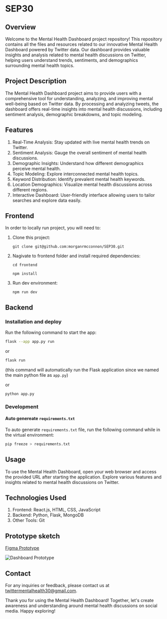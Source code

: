 # SEP30


## Overview
Welcome to the Mental Health Dashboard project repository! This repository contains all the files and resources related to our innovative Mental Health Dashboard powered by Twitter data. Our dashboard provides valuable insights and analysis related to mental health discussions on Twitter, helping users understand trends, sentiments, and demographics surrounding mental health topics.

## Project Description
The Mental Health Dashboard project aims to provide users with a comprehensive tool for understanding, analyzing, and improving mental well-being based on Twitter data. By processing and analyzing tweets, the dashboard offers real-time insights into mental health discussions, including sentiment analysis, demographic breakdowns, and topic modeling.

## Features
1. Real-Time Analysis: Stay updated with live mental health trends on Twitter.
2. Sentiment Analysis: Gauge the overall sentiment of mental health discussions.
3. Demographic Insights: Understand how different demographics perceive mental health.
4. Topic Modeling: Explore interconnected mental health topics.
5. Keyword Distribution: Identify prevalent mental health keywords.
6. Location Demographics: Visualize mental health discussions across different regions.
7. Interactive Dashboard: User-friendly interface allowing users to tailor searches and explore data easily.

## Frontend

In order to locally run project, you will need to:

1. Clone this project:

   `git clone git@github.com:morganrmcconnon/SEP30.git`

2. Nagivate to frontend folder and install required dependencies:
   
   `cd frontend`
   
   `npm install`

4. Run dev environment:

   `npm run dev`

## Backend

### Installation and deploy

Run the following command to start the app:
```bash
flask --app app.py run
```
or

```bash
flask run
```
(this command will automatically run the Flask application since we named the main python file as `app.py`)

or

```bash
python app.py
```

### Development

#### Auto genereate `requirements.txt`

To auto generate `requirements.txt` file, run the following command while in the virtual environment:

```bash
pip freeze > requirements.txt
```

## Usage
To use the Mental Health Dashboard, open your web browser and access the provided URL after starting the application. Explore various features and insights related to mental health discussions on Twitter.

## Technologies Used
1. Frontend: React.js, HTML, CSS, JavaScript
2. Backend: Python, Flask, MongoDB
3. Other Tools: Git


## Prototype sketch

[Figma Prototype](https://www.figma.com/file/ScVgs5wpsr3FTM7npCqg1n/Dashy-Dashboard-(Community)?type=design&node-id=302-925)

![Dashboard Prototype](https://i.imgur.com/avDdZkH.png)

## Contact
For any inquiries or feedback, please contact us at twittermentalhealth30@gmail.com.

Thank you for using the Mental Health Dashboard! Together, let's create awareness and understanding around mental health discussions on social media. Happy exploring!
